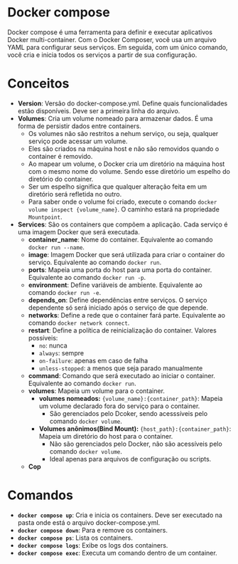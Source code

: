 # Docker compose

Docker compose é uma ferramenta para definir e executar aplicativos Docker multi-container. Com o Docker Composer, você usa um arquivo YAML para configurar seus serviços. Em seguida, com um único comando, você cria e inicia todos os serviços a partir de sua configuração.

# Conceitos
- **Version**: Versão do docker-compose.yml. Define quais funcionalidades estão disponíveis. Deve ser a primeira linha do arquivo.
- **Volumes**: Cria um volume nomeado para armazenar dados. É uma forma de persistir dados entre containers.
  - Os volumes não são restritos a nehum serviço, ou seja, qualquer serviço pode acessar um volume.
  - Eles são criados na máquina host e não são removidos quando o container é removido.
  - Ao mapear um volume, o Docker cria um diretório na máquina host com o mesmo nome do volume. Sendo esse diretório um espelho do diretório do container.
  - Ser um espelho significa que qualquer alteração feita em um diretório será refletida no outro.
  - Para saber onde o volume foi criado, execute o comando `docker volume inspect {volume_name}`. O caminho estará na propriedade `Mountpoint`.
- **Services**: São os containers que compõem a aplicação. Cada serviço é uma imagem Docker que será executada.
    - **container_name**: Nome do container. Equivalente ao comando `docker run --name`.
    - **image**: Imagem Docker que será utilizada para criar o container do serviço. Equivalente ao comando `docker run`.
    - **ports**: Mapeia uma porta do host para uma porta do container. Equivalente ao comando `docker run -p`.
    - **environment**: Define variáveis de ambiente. Equivalente ao comando `docker run -e`.
    - **depends_on**: Define dependências entre serviços. O serviço dependente só será iniciado após o serviço de que depende.
    - **networks**: Define a rede que o container fará parte. Equivalente ao comando `docker network connect`.
    - **restart**: Define a política de reinicialização do container. Valores possíveis: 
      - `no`: nunca
      - `always`: sempre
      - `on-failure`: apenas em caso de falha
      - `unless-stopped`: a menos que seja parado manualmente
    - **command**: Comando que será executado ao iniciar o container. Equivalente ao comando `docker run`.
    - **volumes**: Mapeia um volume para o container.
      - **volumes nomeados:** `{volume_name}:{container_path}`: Mapeia um volume declarado fora do serviço para o container.
        - São gerenciados pelo Dcoker, sendo acesssíveis pelo comando `docker volume`.
      - **Volumes anônimos(Bind Mount):** `{host_path}:{container_path}`: Mapeia um diretório do host para o container.
        - Não são gerenciados pelo Docker, não são acessíveis pelo comando `docker volume`.
        - Ideal apenas para arquivos de configuração ou scripts.
    - **Cop**

# Comandos

- **`docker compose up`**: Cria e inicia os containers. Deve ser executado na pasta onde está o arquivo docker-compose.yml.
- **`docker compose down`**: Para e remove os containers.
- **`docker compose ps`**: Lista os containers.
- **`docker compose logs`**: Exibe os logs dos containers.
- **`docker compose exec`**: Executa um comando dentro de um container.